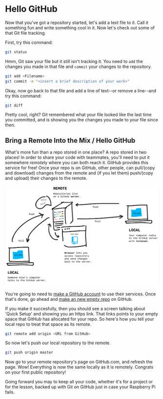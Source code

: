 # Hello GitHub

Now that you've got a repository started, let's add a text file to it. Call it something fun and write something cool in it. Now let's check out some of that Git file tracking.

First, try this command:

```bash
git status
```

Hmm, Git saw your file but it still isn't tracking it. You need to `add` the changes you made in that file and `commit` your changes to the repository.

```bash
git add <Filename>
git commit -m "<insert a brief description of your work>"
```

Okay, now go back to that file and add a line of text--or remove a line--and try this command:

```bash
git diff
```

Pretty cool, right? Git remembered what your file looked like the last time you committed, and is showing you the changes you made to your file since then.

## Bring a Remote Into the Mix / Hello GitHub

What's more fun than a repo stored in one place? A repo stored in two places! In order to share your code with teammates, you'll need to put it somewhere *remote*ly where you can both reach it. GitHub provides this service for free! Once your repo is on GitHub, other people, can pull/(copy and download) changes from the remote and (if you let them) push/(copy and upload) their changes to the remote.

![remotes](../images/remotes.png)

You're going to need to [make a GitHub account](https://github.com/join) to use their services. Once that's done, go ahead and [make an new empty repo](https://github.com/new) on GitHub.

If you make it succesfully, then you should see a screen talking about 'Quick Setup' and showing you an https link. That links points to your empty space that GitHub has allocated for your repo. So here's how you tell your local repo to treat that space as its remote.

```bash
git remote add origin <URL from GitHub>
```

So now let's push our local repository to the remote.

```bash
git push origin master
```

Now go to your remote repository's page on GitHub.com, and refresh the page. Wow! Everything is now the same locally as it is remotely. Congrats on your first public repository!

Going forward you may to keep all your code, whether it's for a project or for the lesson, backed up with Git on GitHub just in case your Raspberry Pi fails.
